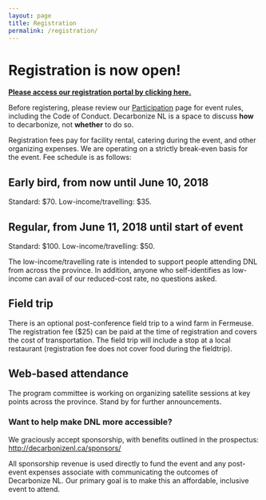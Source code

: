 ```yaml
---
layout: page
title: Registration
permalink: /registration/
---
```


# Registration is now open!

[**Please access our registration portal by clicking here.**](https://mun.ungerboeck.com/prod/emc00/register.aspx?OrgCode=10&EvtID=5290&AppCode=REG&CC=119051503651)

Before registering, please review our [Participation](/Participation) page for event rules, including the Code of Conduct. Decarbonize NL is a space to discuss **how** to decarbonize, not **whether** to do so.

Registration fees pay for facility rental, catering during the event, and other organizing expenses. We are operating on a strictly break-even basis for the event. Fee schedule is as follows:

## Early bird, from now until June 10, 2018

Standard: $70. Low-income/travelling: $35.

## Regular, from June 11, 2018 until start of event

Standard: $100. Low-income/travelling: $50.

The low-income/travelling rate is intended to support people attending DNL from across the province. In addition, anyone who self-identifies as low-income can avail of our reduced-cost rate, no questions asked.

## Field trip

There is an optional post-conference field trip to a wind farm in Fermeuse. The registration fee ($25) can be paid at the time of registration and covers the cost of transportation. The field trip will include a stop at a local restaurant (registration fee does not cover food during the fieldtrip).

## Web-based attendance

The program committee is working on organizing satellite sessions at key points across the province. Stand by for further announcements.

### Want to help make DNL more accessible?

We graciously accept sponsorship, with benefits outlined in the prospectus: http://decarbonizenl.ca/sponsors/ 

All sponsorship revenue is used directly to fund the event and any post-event expenses associate with communicating the outcomes of Decarbonize NL. Our primary goal is to make this an affordable, inclusive event to attend.
